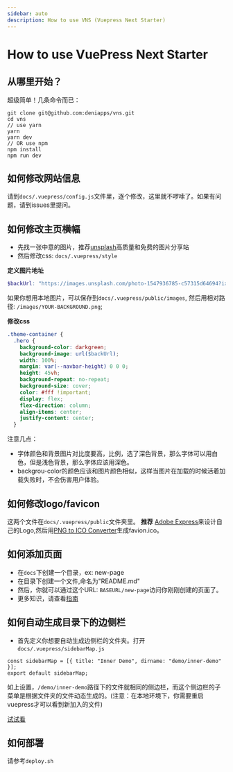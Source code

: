 ```yaml
---
sidebar: auto
description: How to use VNS (Vuepress Next Starter)
---
```


# How to use VuePress Next Starter

## 从哪里开始？
超级简单！几条命令而已：

```shell
git clone git@github.com:deniapps/vns.git
cd vns
// use yarn
yarn
yarn dev
// OR use npm
npm install
npm run dev
```
## 如何修改网站信息
请到`docs/.vuepress/config.js`文件里，逐个修改，这里就不啰嗦了。如果有问题，请到issues里提问。
## 如何修改主页横幅
- 先找一张中意的图片，推荐[unsplash](https://unsplash.com/)高质量和免费的图片分享站
- 然后修改css: `docs/.vuepress/style`

**定义图片地址**

``` scss
$backUrl: "https://images.unsplash.com/photo-1547936785-c57315d64694?ixlib=rb-1.2.1&ixid=MnwxMjA3fDB8MHxwaG90by1wYWdlfHx8fGVufDB8fHx8&auto=format&fit=crop&w=1789&q=80";
```
如果你想用本地图片，可以保存到`docs/.vuepress/public/images`, 然后用相对路径: `/images/YOUR-BACKGROUND.png`;

**修改css**
``` css {3,4,10}
.theme-container {
  .hero {
    background-color: darkgreen;
    background-image: url($backUrl);
    width: 100%;
    margin: var(--navbar-height) 0 0 0;
    height: 45vh;
    background-repeat: no-repeat;
    background-size: cover;
    color: #fff !important;
    display: flex;
    flex-direction: column;
    align-items: center;
    justify-content: center;
  }
```
注意几点：
- 字体颜色和背景图片对比度要高，比例，选了深色背景，那么字体可以用白色，但是浅色背景，那么字体应该用深色。
- backgrou-color的颜色应该和图片颜色相似，这样当图片在加载的时候活着加载失败时，不会伤害用户体验。
  
## 如何修改logo/favicon
这两个文件在`docs/.vuepress/public`文件夹里。
**推荐** [Adobe Express](https://express.adobe.com/sp/)来设计自己的Logo,然后用[PNG to ICO Converter](https://www.freeconvert.com/png-to-ico)生成favion.ico。

## 如何添加页面
- 在`docs`下创建一个目录，ex: new-page
- 在目录下创建一个文件,命名为"README.md"
- 然后，你就可以通过这个URL: `BASEURL/new-page`访问你刚刚创建的页面了。
- 更多知识，请查看[指南](https://v2.vuepress.vuejs.org/zh/guide/page.html)

## 如何自动生成目录下的边侧栏

- 首先定义你想要自动生成边侧栏的文件夹。打开`docs/.vuepress/sidebarMap.js`

```
const sidebarMap = [{ title: "Inner Demo", dirname: "demo/inner-demo" }];
export default sidebarMap;
```

如上设置，`/demo/inner-demo`路径下的文件就相同的侧边栏，而这个侧边栏的子菜单是根据文件夹的文件动态生成的。(注意：在本地环境下，你需要重启vuepress才可以看到新加入的文件)

[试试看](/demo/inner-demo/README.md)


## 如何部署

请参考`deploy.sh`